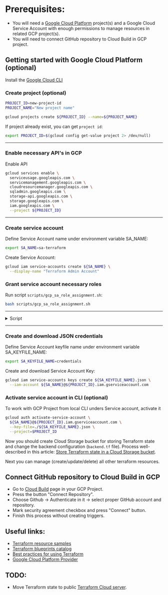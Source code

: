 # Prerequisites:

- You will need a [Google Cloud Platform](https://cloud.google.com/) project(s) and a Google Cloud Service Account with enough permissions to manage resources in related GCP project(s).
- You will need to connect GitHub repository to Cloud Build in GCP project.

## Getting started with Google Cloud Platform (optional)

Install the [Google Cloud CLI](https://cloud.google.com/sdk/docs/install-sdk)

### Create project (optional)
```bash
PROJECT_ID=new-project-id
PROJECT_NAME="New project name"

gcloud projects create ${PROJECT_ID} --name=${PROJECT_NAME}
```

If project already exist, you can get `project id`:
```bash
export PROJECT_ID=$(gcloud config get-value project 2> /dev/null)
```
---

### Enable necessary API's in GCP

Enable API
```bash
gcloud services enable \
  serviceusage.googleapis.com \
  servicemanagement.googleapis.com \
  cloudresourcemanager.googleapis.com \
  sqladmin.googleapis.com \
  storage-api.googleapis.com \
  storage.googleapis.com \
  iam.googleapis.com \
  --project ${PROJECT_ID}
```

---

### Create service account

Define Service Account name under environment variable SA_NAME:
```bash
export SA_NAME=sa-terraform
```

Create Service Account:
```bash
gcloud iam service-accounts create ${SA_NAME} \
  --display-name "Terraform Admin Account"
```

### Grant service account necessary roles

Run script `scripts/gcp_sa_role_assignment.sh`:
```bash
bash scripts/gcp_sa_role_assignment.sh
```

---
<details>
<summary style="font-size:14px">Script</summary>
<p>

```bash
#!/usr/bin/env bash

DIR=$( dirname "${BASH_SOURCE[0]}" )
ROLES_LIST=$(cat ${DIR}/${SA_NAME}.roles.list)

for EACH in ${ROLES_LIST}
do
  gcloud projects add-iam-policy-binding ${PROJECT_ID} \
    --member serviceAccount:${SA_NAME}@${PROJECT_ID}.iam.gserviceaccount.com \
    --role ${EACH}
done
```
</p></details>

---

### Create and download JSON credentials

Define Service Account keyfile name under environment variable SA_KEYFILE_NAME:
```bash
export SA_KEYFILE_NAME=credentials
```

Create and download Service Account Key:
```bash
gcloud iam service-accounts keys create ${SA_KEYFILE_NAME}.json \
  --iam-account ${SA_NAME}@${PROJECT_ID}.iam.gserviceaccount.com
```

### Activate service account in CLI (optional)

To work with GCP Project from local CLI unders Service account, activate it
```bash
gcloud auth activate-service-account \
  ${SA_NAME}@${PROJECT_ID}.iam.gserviceaccount.com \
  --key-file=./${SA_KEYFILE_NAME}.json \
  --project=$PROJECT_ID
```

Now you should create Cloud Storage bucket for storing Terraform state and change the backend configuration (`backend.tf` file). Process well-described in this article: [Store Terraform state in a Cloud Storage bucket](https://cloud.google.com/docs/terraform/resource-management/store-state).

Next you can manage (create/update/delete) all other terraform resources.

## Connect GitHub repository to Cloud Build in GCP
- Go to [Cloud Build](https://console.cloud.google.com/cloud-build/triggers) page in your GCP Project.
- Press the button "Connect Repository".
- Choose Github -> Authenticate in it -> select proper GitHub account and repository.
- Mark security agreement checkbox and press "Connect" button.
- Finish this process without creating triggers.

## Useful links:
- [Terraform resource samples](https://github.com/terraform-google-modules/terraform-docs-samples)
- [Terraform blueprints catalog](https://cloud.google.com/docs/terraform/blueprints/terraform-blueprints)
- [Best practices for using Terraform](https://cloud.google.com/docs/terraform/best-practices-for-terraform)
- [Google Cloud Platform Provider](https://registry.terraform.io/providers/hashicorp/google/latest/docs)


## TODO: 
- Move Terraform state to public [Terraform Cloud server](https://app.terraform.io).
